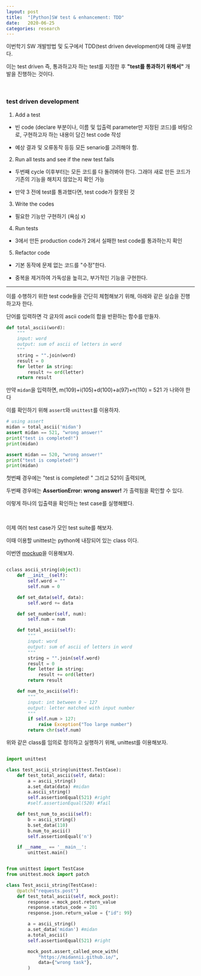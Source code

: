 ```yaml
---
layout: post
title:  "[Python]SW test & enhancement: TDD"
date:   2020-06-25
categories: research
---
```




이번학기 SW 개발방법 및 도구에서 TDD(test driven development)에 대해 공부했다.

이는 test driven 즉, 통과하고자 하는 test를 지정한 후 **"test를 통과하기 위해서"** 개발을 진행하는 것이다.




<br>


### test driven development

1. Add a test

- 빈 code (declare 부분이나, 이름 및 입출력 parameter만 지정된 코드)를 바탕으로, 구현하고자 하는 내용이 담긴 test code 작성

- 예상 결과 및 오류동작 등등 모든 senario를 고려해야 함.


2. Run all tests and see if the new test fails

- 두번째 cycle 이후부터는 모든 코드를 다 돌려봐야 한다. 그래야 새로 만든 코드가 기존의 기능을 해치지 않았는지 확인 가능

- 만약 3 전에 test를 통과했다면, test code가 잘못된 것



3. Write the codes

- 필요한 기능만 구현하기 (욕심 x)



4. Run tests

- 3에서 만든 production code가 2에서 실패한 test code를 통과하는지 확인



5. Refactor code

- 기본 동작에 문제 없는 코드를 "수정"한다.

- 중복을 제거하여 가독성을 높히고, 부가적인 기능을 구현한다.




----------------


이를 수행하기 위한 test code들을 간단히 체험해보기 위해, 아래와 같은 실습을 진행하고자 한다.

단어를 입력하면 각 글자의 ascii code의 합을 반환하는 함수를 만들자.


```py
def total_ascii(word):
    """
    input: word
    output: sum of ascii of letters in word
    """
    string = "".join(word)
    result = 0
    for letter in string:
        result += ord(letter)
    return result

```


만약 `midan`을 입력하면, m(109)+i(105)+d(100)+a(97)+n(110) = 521 가 나와야 한다


이를 확인하기 위해 `assert`와 `unittest`를 이용하자.


```py
# using assert
midan = total_ascii('midan')
assert midan == 521, "wrong answer!"
print("test is completed!")
print(midan)

assert midan == 520, "wrong answer!"
print("test is completed!")
print(midan)

```

첫번째 경우에는 "test is completed! " 그리고 521이 출력되며,

두번째 경우에는 **AssertionError: wrong answer!** 가 출력됨을 확인할 수 있다.

이렇게 하나의 입출력을 확인하는 test case를 실행해봤다.



<br>



이제 여러 test case가 모인 test suite를 해보자.

이때 이용할 unittest는 python에 내장되어 있는 class 이다.

이번엔 [mockup](https://python.flowdas.com/library/unittest.mock.html)을 이용해보자.





```py

cclass ascii_string(object):
    def __init__(self):
        self.word = ""
        self.num = 0

    def set_data(self, data):
        self.word += data

    def set_number(self, num):
        self.num = num

    def total_ascii(self):
        """
        input: word
        output: sum of ascii of letters in word
        """
        string = "".join(self.word)
        result = 0
        for letter in string:
            result += ord(letter)
        return result

    def num_to_ascii(self):
        """
        input: int between 0 ~ 127
        output: letter matched with input number
        """
        if self.num > 127:
            raise Exception("Too large number")
        return chr(self.num)

```


위와 같은 class를 임의로 정의하고 실행하기 위해, unittest를 이용해보자.



```py

import unittest

class test_ascii_string(unittest.TestCase):
    def test_total_ascii(self, data):
        a = ascii_string()
        a.set_data(data) #midan
        a.ascii_string()
        self.assertionEqual(521) #right
        #self.assertionEqual(520) #fail

    def test_num_to_ascii(self):
        b = ascii_string()
        b.set_data(110)
        b.num_to_ascii()
        self.assertionEqual('n')

    if __name__ == '__main__':
        unittest.main()

```







```py

from unittest import TestCase
from unittest.mock import patch

class Test_ascii_string(TestCase):
    @patch("requests.post")
    def test_total_ascii(self, mock_post):
        response = mock_post.return_value
        response.status_code = 201
        response.json.return_value = {"id": 99}

        a = ascii_string()
        a.set_data('midan') #midan
        a.total_ascii()
        self.assertionEqual(521) #right

        mock_post.assert_called_once_with(
            "https://midannii.github.io/",
            data={"wrong task"},
        )

```
